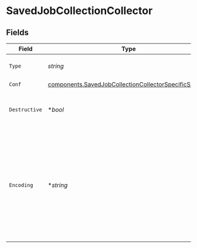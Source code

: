 # SavedJobCollectionCollector


## Fields

| Field                                                                                                                                                     | Type                                                                                                                                                      | Required                                                                                                                                                  | Description                                                                                                                                               |
| --------------------------------------------------------------------------------------------------------------------------------------------------------- | --------------------------------------------------------------------------------------------------------------------------------------------------------- | --------------------------------------------------------------------------------------------------------------------------------------------------------- | --------------------------------------------------------------------------------------------------------------------------------------------------------- |
| `Type`                                                                                                                                                    | *string*                                                                                                                                                  | :heavy_check_mark:                                                                                                                                        | The type of collector to run                                                                                                                              |
| `Conf`                                                                                                                                                    | [components.SavedJobCollectionCollectorSpecificSettings](../../models/components/savedjobcollectioncollectorspecificsettings.md)                          | :heavy_check_mark:                                                                                                                                        | N/A                                                                                                                                                       |
| `Destructive`                                                                                                                                             | **bool*                                                                                                                                                   | :heavy_minus_sign:                                                                                                                                        | Delete any files collected (where applicable)                                                                                                             |
| `Encoding`                                                                                                                                                | **string*                                                                                                                                                 | :heavy_minus_sign:                                                                                                                                        | Character encoding to use when parsing ingested data. When not set, @{product} will default to UTF-8 but may incorrectly interpret multi-byte characters. |